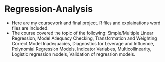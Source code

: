 # Regression-Analysis
- Here are my coursework and final project. R files and explainations word files are included.
- The course covered the topic of the following: Simple/Multiple Linear Regression, Model Adequacy Checking, Transformation and Weighting Correct Model Inadequacies, Diagnostics for Leverage and Influence, Polynomial Regression Models, Indicator Variables, Multicollinearity, Logistic regression models, Validation of regression models.
